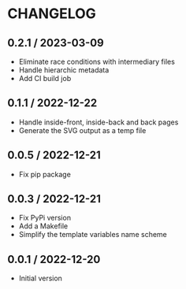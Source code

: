 CHANGELOG
===============================================================================

0.2.1 / 2023-03-09
-------------------------------------------------------------------------------

* Eliminate race conditions with intermediary files
* Handle hierarchic metadata
* Add CI build job


0.1.1 / 2022-12-22
-------------------------------------------------------------------------------

* Handle inside-front, inside-back and back pages
* Generate the SVG output as a temp file


0.0.5 / 2022-12-21
-------------------------------------------------------------------------------

* Fix pip package

0.0.3 / 2022-12-21
-------------------------------------------------------------------------------

* Fix PyPi version
* Add a Makefile
* Simplify the template variables name scheme

0.0.1 / 2022-12-20
-------------------------------------------------------------------------------

* Initial version
